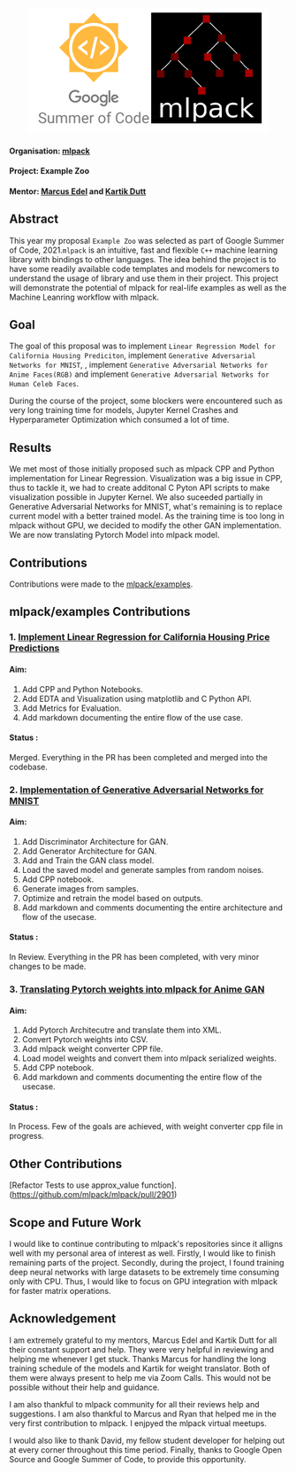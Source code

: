 <p align="center">
  <img  src="https://github.com/swaingotnochill/gsoc-work-report/blob/main/src/gsocxmlpack.png">
</p>

#### Organisation: [mlpack](https://github.com/mlpack)

#### Project: Example Zoo

#### Mentor: [Marcus Edel](https://github.com/zoq) and [Kartik Dutt](https://github.com/kartikdutt18)

## Abstract
This year my proposal `Example Zoo` was selected as part of Google Summer of Code, 2021.`mlpack` is an intuitive, fast and flexible `C++` machine learning library with bindings to other languages. The idea behind the project is to have some readily available code templates and models for newcomers to understand the usage of library and use them in their project. This project will demonstrate the potential of mlpack for real-life examples as well as the Machine Leanring workflow with mlpack.

## Goal
The goal of this proposal was to implement `Linear Regression Model for California Housing Prediciton`, implement `Generative Adversarial Networks for MNIST`,
, implement `Generative Adversarial Networks for Anime Faces(RGB)` and implement `Generative Adversarial Networks for Human Celeb Faces`.

During the course of the project, some blockers were encountered such as very long training time for models, Jupyter Kernel Crashes and Hyperparameter Optimization which consumed a lot of time. 

## Results
We met most of those initially proposed such as mlpack CPP and Python implementation for Linear Regression. Visualization was a big issue in CPP, thus to tackle it, we had to create additonal C Pyton API scripts to make visualization possible in Jupyter Kernel. We also suceeded partially in Generative Adversarial Networks for MNIST, what's remaining is to replace current model with a better trained model. As the training time is too long in mlpack without GPU, we decided to modify the other GAN implementation. We are now translating Pytorch Model into mlpack model. 

## Contributions
Contributions were made to the [mlpack/examples](https://github.com/mlpack/examples).

## mlpack/examples Contributions

<!-- <p align="center">
  <img width="350" height="250" src=".png">
</p> -->

### 1. [Implement Linear Regression for California Housing Price Predictions](https://github.com/mlpack/examples/pull/167)

#### Aim:
1. Add CPP and Python Notebooks.
2. Add EDTA and Visualization using matplotlib and C Python API.
3. Add Metrics for Evaluation.
4. Add markdown documenting the entire flow of the use case.

#### Status :
Merged. Everything in the PR has been completed and merged into the codebase.

### 2. [Implementation of Generative Adversarial Networks for MNIST](https://github.com/mlpack/examples/pull/172)

#### Aim:
1. Add Discriminator Architecture for GAN.
2. Add Generator Architecture for GAN.
3. Add and Train the GAN class model.
4. Load the saved model and generate samples from random noises.
5. Add CPP notebook.
6. Generate images from samples.
7. Optimize and retrain the model based on outputs.
8. Add markdown and comments documenting the entire architecture and flow of the usecase. 

#### Status :
In Review. Everything in the PR has been completed, with very minor changes to be made.

### 3. [Translating Pytorch weights into mlpack for Anime GAN ]()

#### Aim:
1. Add Pytorch Architecutre and translate them into XML.
2. Convert Pytorch weights into CSV.
3. Add mlpack weight converter CPP file.
4. Load model weights and convert them into mlpack serialized weights.
5. Add CPP notebook.
6. Add markdown and comments documenting the entire flow of the usecase.

#### Status :
In Process. Few of the goals are achieved, with weight converter cpp file in progress.

## Other Contributions
[Refactor Tests to use approx_value function].(https://github.com/mlpack/mlpack/pull/2901)

## Scope and Future Work
I would like to continue contributing to mlpack's repositories since it alligns well with my personal area of interest as well. Firstly, I would like to finish remaining parts of the project. Secondly, during the project, I found training deep neural networks with large datasets to be extremely time consuming only with CPU. Thus, I would like to focus on GPU integration with mlpack for faster matrix operations.

## Acknowledgement
  I am extremely grateful to my mentors, Marcus Edel and Kartik Dutt for all their constant support and help. They were very helpful in reviewing and helping me whenever I get stuck. Thanks Marcus for handling the long training schedule of the models and Kartik for weight translator. Both of them were always present to help me via Zoom Calls. This would not be possible without their help and guidance.

  I am also thankful to mlpack community for all their reviews help and suggestions. I am also thankful to Marcus and Ryan that helped me in the very first contribution to mlpack. I enjpyed the mlpack virtual meetups.

 I would also like to thank David, my fellow student developer for helping out at every corner throughout this time period. Finally, thanks to Google Open Source and Google Summer of Code, to provide this opportunity.
